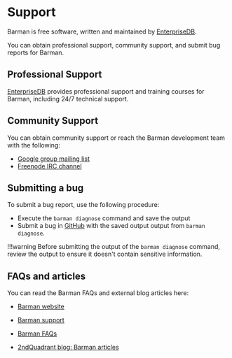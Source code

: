 
# Support
Barman is free software, written and maintained by [EnterpriseDB](https://www.enterprisedb.com/).  

You can obtain professional support, community support, and submit bug reports for Barman.


## Professional Support
[EnterpriseDB](https://www.enterprisedb.com/) provides professional support and training courses for Barman, including 24/7 technical support.

## Community Support

You can obtain community support or reach the Barman development team with the following:

- [Google group mailing list](https://groups.google.com/group/pgbarman)
- [Freenode IRC channel](irc://irc.freenode.net/barman)

## Submitting a bug

To submit a bug report, use the following procedure:

-   Execute the `barman diagnose` command and save the output
-   Submit a bug in [GitHub](https://github.com/EnterpriseDB/barman/issues) with the saved output output from `barman diagnose`.

!!!warning
    Before submitting the output of the `barman diagnose` command, review the output to ensure it doesn't contain sensitive information.

## FAQs and articles

You can read the Barman FAQs and external blog articles here:

-   [Barman website](https://www.pgbarman.org/)
-   [Barman support](https://www.pgbarman.org/support/)

-   [Barman FAQs](https://www.pgbarman.org/faq/)
-   [2ndQuadrant blog: Barman articles](https://blog.2ndquadrant.com/tag/barman/)